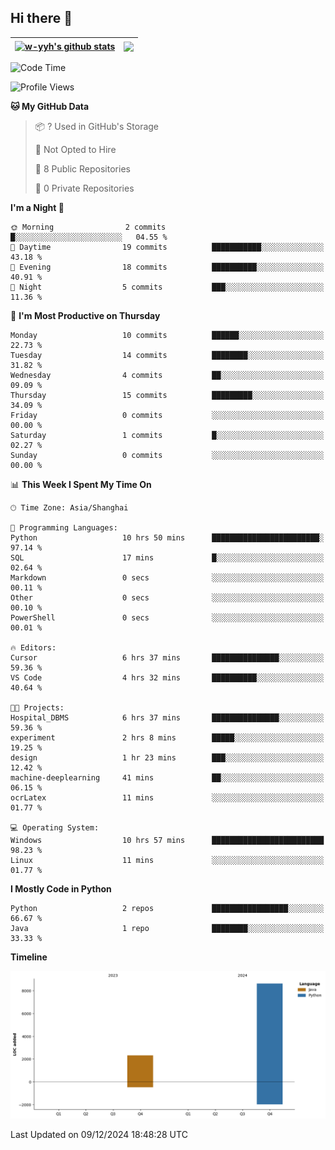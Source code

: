 ## Hi there 👋


| <a href="https://github.com/anuraghazra/github-readme-stats"><img align="center" src="https://github-readme-stats.vercel.app/api?username=w-yyh&show_icons=true&include_all_commits=true&hide_border=true" alt="w-yyh's github stats" /></a> | <a href="https://github.com/anuraghazra/github-readme-stats"><img align="center" src="https://github-readme-stats.vercel.app/api/top-langs/?username=w-yyh&layout=compact&hide_border=true" /></a> |
| ------------- | ------------- |

<!--START_SECTION:waka-->
![Code Time](http://img.shields.io/badge/Code%20Time-11%20hrs%209%20mins-blue)

![Profile Views](http://img.shields.io/badge/Profile%20Views-2-blue)

**🐱 My GitHub Data** 

> 📦 ? Used in GitHub's Storage 
 > 
> 🚫 Not Opted to Hire
 > 
> 📜 8 Public Repositories 
 > 
> 🔑 0 Private Repositories 
 > 
**I'm a Night 🦉** 

```text
🌞 Morning                2 commits           █░░░░░░░░░░░░░░░░░░░░░░░░   04.55 % 
🌆 Daytime                19 commits          ███████████░░░░░░░░░░░░░░   43.18 % 
🌃 Evening                18 commits          ██████████░░░░░░░░░░░░░░░   40.91 % 
🌙 Night                  5 commits           ███░░░░░░░░░░░░░░░░░░░░░░   11.36 % 
```
📅 **I'm Most Productive on Thursday** 

```text
Monday                   10 commits          ██████░░░░░░░░░░░░░░░░░░░   22.73 % 
Tuesday                  14 commits          ████████░░░░░░░░░░░░░░░░░   31.82 % 
Wednesday                4 commits           ██░░░░░░░░░░░░░░░░░░░░░░░   09.09 % 
Thursday                 15 commits          █████████░░░░░░░░░░░░░░░░   34.09 % 
Friday                   0 commits           ░░░░░░░░░░░░░░░░░░░░░░░░░   00.00 % 
Saturday                 1 commits           █░░░░░░░░░░░░░░░░░░░░░░░░   02.27 % 
Sunday                   0 commits           ░░░░░░░░░░░░░░░░░░░░░░░░░   00.00 % 
```


📊 **This Week I Spent My Time On** 

```text
🕑︎ Time Zone: Asia/Shanghai

💬 Programming Languages: 
Python                   10 hrs 50 mins      ████████████████████████░   97.14 % 
SQL                      17 mins             █░░░░░░░░░░░░░░░░░░░░░░░░   02.64 % 
Markdown                 0 secs              ░░░░░░░░░░░░░░░░░░░░░░░░░   00.11 % 
Other                    0 secs              ░░░░░░░░░░░░░░░░░░░░░░░░░   00.10 % 
PowerShell               0 secs              ░░░░░░░░░░░░░░░░░░░░░░░░░   00.01 % 

🔥 Editors: 
Cursor                   6 hrs 37 mins       ███████████████░░░░░░░░░░   59.36 % 
VS Code                  4 hrs 32 mins       ██████████░░░░░░░░░░░░░░░   40.64 % 

🐱‍💻 Projects: 
Hospital_DBMS            6 hrs 37 mins       ███████████████░░░░░░░░░░   59.36 % 
experiment               2 hrs 8 mins        █████░░░░░░░░░░░░░░░░░░░░   19.25 % 
design                   1 hr 23 mins        ███░░░░░░░░░░░░░░░░░░░░░░   12.42 % 
machine-deeplearning     41 mins             ██░░░░░░░░░░░░░░░░░░░░░░░   06.15 % 
ocrLatex                 11 mins             ░░░░░░░░░░░░░░░░░░░░░░░░░   01.77 % 

💻 Operating System: 
Windows                  10 hrs 57 mins      █████████████████████████   98.23 % 
Linux                    11 mins             ░░░░░░░░░░░░░░░░░░░░░░░░░   01.77 % 
```

**I Mostly Code in Python** 

```text
Python                   2 repos             █████████████████░░░░░░░░   66.67 % 
Java                     1 repo              ████████░░░░░░░░░░░░░░░░░   33.33 % 
```



**Timeline**

![Lines of Code chart](https://raw.githubusercontent.com/w-yyh/w-yyh/main/assets/bar_graph.png)


 Last Updated on 09/12/2024 18:48:28 UTC
<!--END_SECTION:waka-->




<!--
**w-yyh/w-yyh** is a ✨ _special_ ✨ repository because its `README.md` (this file) appears on your GitHub profile.

Here are some ideas to get you started:

- 🔭 I’m currently working on ...
- 🌱 I’m currently learning ...
- 👯 I’m looking to collaborate on ...
- 🤔 I’m looking for help with ...
- 💬 Ask me about ...
- 📫 How to reach me: ...
- 😄 Pronouns: ...
- ⚡ Fun fact: ...
-->
